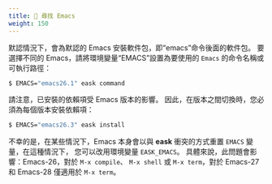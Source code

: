 ```yaml
---
title: 🔭 尋找 Emacs
weight: 150
---
```


默認情況下，會為默認的 Emacs 安裝軟件包，即“emacs”命令後面的軟件包。 要選擇不同的
Emacs，請將環境變量“EMACS”設置為要使用的 `Emacs` 的命令名稱或可執行路徑：

```sh
$ EMACS="emacs26.1" eask command
```

請注意，已安裝的依賴項受 Emacs 版本的影響。 因此，在版本之間切換時，您必須為每個版本安裝依賴項：

```sh
$ EMACS="emacs26.3" eask install
```

不幸的是，在某些情況下，Emacs 本身會以與 **eask** 衝突的方式重置 `EMACS` 變量，在這種情況下，
您可以改用環境變量 `EASK_EMACS`。 具體來說，此問題會影響：Emacs-26，對於 `M-x compile`、
`M-x shell` 或 `M-x term`，對於 Emacs-27 和 Emacs-28 僅適用於 `M-x term`。
